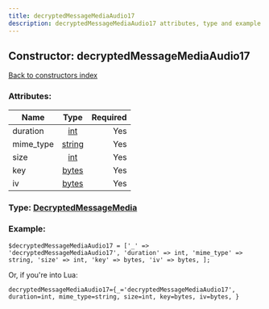 ```yaml
---
title: decryptedMessageMediaAudio17
description: decryptedMessageMediaAudio17 attributes, type and example
---
```

## Constructor: decryptedMessageMediaAudio17  
[Back to constructors index](index.md)



### Attributes:

| Name     |    Type       | Required |
|----------|:-------------:|---------:|
|duration|[int](../types/int.md) | Yes|
|mime\_type|[string](../types/string.md) | Yes|
|size|[int](../types/int.md) | Yes|
|key|[bytes](../types/bytes.md) | Yes|
|iv|[bytes](../types/bytes.md) | Yes|



### Type: [DecryptedMessageMedia](../types/DecryptedMessageMedia.md)


### Example:

```
$decryptedMessageMediaAudio17 = ['_' => 'decryptedMessageMediaAudio17', 'duration' => int, 'mime_type' => string, 'size' => int, 'key' => bytes, 'iv' => bytes, ];
```  

Or, if you're into Lua:  


```
decryptedMessageMediaAudio17={_='decryptedMessageMediaAudio17', duration=int, mime_type=string, size=int, key=bytes, iv=bytes, }

```


